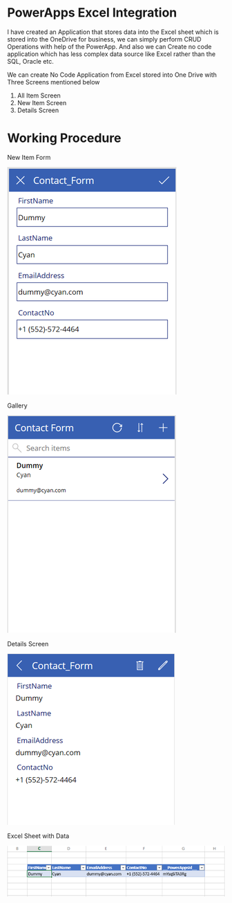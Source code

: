 # PowerApps Excel Integration
I have created an Application that stores data into the Excel sheet which is stored into the OneDrive for business, we can simply perform CRUD Operations with help of the PowerApp. And also we can Create no code application which has less complex data source like Excel rather than the SQL, Oracle etc.

We can create No Code Application from Excel stored into One Drive with Three Screens mentioned below
1.	All Item Screen
2.	New Item Screen
3.	Details Screen

# Working Procedure

New Item Form


![New Item Form](https://github.com/mindlabco/PowerApps-Excel-Integration/blob/master/New%20Item.png)


Gallery


![Gallery View](https://github.com/mindlabco/PowerApps-Excel-Integration/blob/master/Gallery.png)


Details Screen


![Details Screen](https://github.com/mindlabco/PowerApps-Excel-Integration/blob/master/Details.png)


Excel Sheet with Data

![Excel Sheet with data](https://github.com/mindlabco/PowerApps-Excel-Integration/blob/master/Excel%20Sheet.png)
